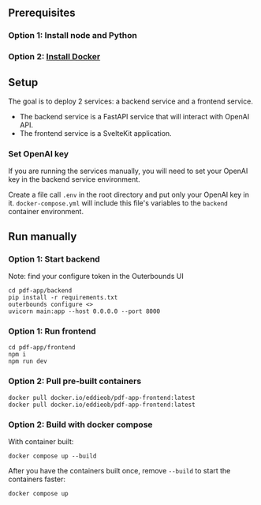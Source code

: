 ## Prerequisites

### Option 1: Install node and Python

### Option 2: [Install Docker](https://docs.docker.com/engine/install/)

## Setup

The goal is to deploy 2 services: a backend service and a frontend service.
- The backend service is a FastAPI service that will interact with OpenAI API.
- The frontend service is a SvelteKit application.

### Set OpenAI key

If you are running the services manually, you will need to set your OpenAI key in the backend service environment.

Create a file call `.env` in the root directory and put only your OpenAI key in it.
`docker-compose.yml` will include this file's variables to the `backend` container environment.

## Run manually

### Option 1: Start backend

Note: find your configure token in the Outerbounds UI

```
cd pdf-app/backend
pip install -r requirements.txt
outerbounds configure <>
uvicorn main:app --host 0.0.0.0 --port 8000
```

### Option 1: Run frontend
```
cd pdf-app/frontend
npm i
npm run dev
```


### Option 2: Pull pre-built containers

```
docker pull docker.io/eddieob/pdf-app-frontend:latest
docker pull docker.io/eddieob/pdf-app-frontend:latest
```

### Option 2: Build with docker compose

With container built:
```
docker compose up --build
```

After you have the containers built once, remove `--build` to start the containers faster:
```
docker compose up
```
